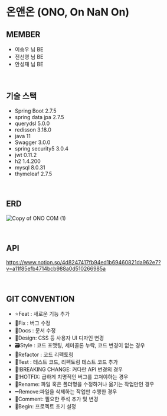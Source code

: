 # 온앤온 (ONO, On NaN On)

## MEMBER
- 이승우 님 BE
- 전선영 님 BE
- 안성재 님 BE

</br>

## 기술 스택

- Spring Boot 2.7.5
- spring data jpa 2.7.5
- querydsl 5.0.0
- redisson 3.18.0
- java 11
- Swagger 3.0.0
- spring security5 3.0.4
- jwt 0.11.2
- h2 1.4.200
- mysql 8.0.31
- thymeleaf 2.7.5

</br>

## ERD

![Copy of ONO COM (1)](https://user-images.githubusercontent.com/64416833/202631453-b2fd0897-7404-40aa-bb17-ade1d40d5be3.png)

</br>

## API
https://www.notion.so/4d8247417fb94ed1b69460821da962e7?v=a11f85efb4714bcb988a0d510266985a

</br>

## GIT CONVENTION
- ⭐Feat : 새로운 기능 추가
- 🐛Fix : 버그 수정
- 📝Docs : 문서 수정
- 🎨Design: CSS 등 사용자 UI 디자인 변경
- 🗃️Style : 코드 포맷팅, 세미콜론 누락, 코드 변경이 없는 경우
- 🔨Refactor : 코드 리펙토링
- 🤝Test : 테스트 코드, 리펙토링 테스트 코드 추가
- 🧐!BREAKING CHANGE: 커다란 API 변경의 경우
- 🚨!HOTFIX: 급하게 치명적인 버그를 고쳐야하는 경우
- 🔧Rename: 파일 혹은 폴더명을 수정하거나 옮기는 작업만인 경우
- ➖Remove:파일을 삭제하는 작업만 수행한 경우
- 📌Comment: 필요한 주석 추가 및 변경
- 🎉Begin: 프로젝트 초기 설정